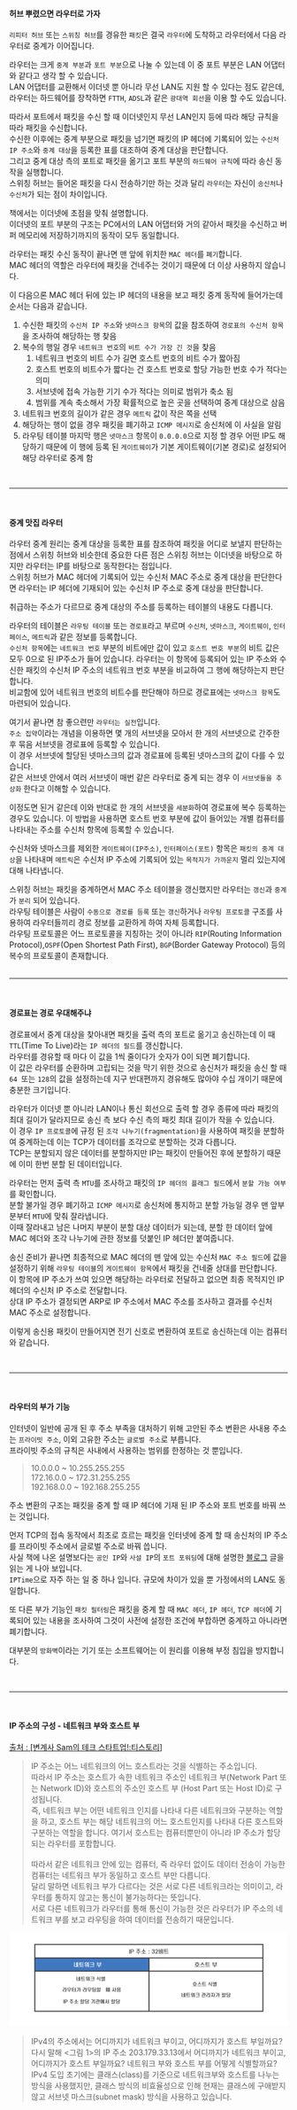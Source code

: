 
#### 허브 뿌렸으면 라우터로 가자

`리피터 허브` 또는 `스위칭 허브`를 경유한 `패킷`은 결국 `라우터`에 도착하고 라우터에서 다음 라우터로 중계가 이어집니다.<br/>

라우터는 크게 `중계 부분`과 `포트 부분`으로 나눌 수 있는데 이 중 포트 부분은 LAN 어댑터와 같다고 생각 할 수 있습니다.<br/>
LAN 어댑터를 교환해서 이더넷 뿐 아니라 무선 LAN도 지원 할 수 있다는 점도 같은데, 라우터는 하드웨어를 장착하면 `FTTH`,  `ADSL`과 같은 `광대역 회선`을 이용 할 수도 있습니다.<br/>

따라서 포트에서 패킷을 수신 할 때 이더넷인지 무선 LAN인지 등에 따라 해당 규칙을 따라 패킷을 수신합니다.<br/>
수신한 이후에는 중계 부분으로 패킷을 넘기면 패킷의 IP 헤더에 기록되어 있는 `수신처 IP 주소`와 `중계 대상`을 등록한 표를 대조하여 중계 대상을 판단합니다.<br/>
그리고 중계 대상 측의 포트로 패킷을 옮기고 포트 부분의 `하드웨어 규칙`에 따라 송신 동작을 실행합니다.<br/>
스위칭 허브는 들어온 패킷을 다시 전송하기만 하는 것과 달리 `라우터`는 자신이 `송신처`나 `수신처`가 되는 점이 차이입니다.<br/>

책에서는 이더넷에 초점을 맞춰 설명합니다.<br/>
이더넷의 포트 부분의 구조는 PC에서의 LAN 어댑터와 거의 같아서 패킷을 수신하고 버퍼 메모리에 저장하기까지의 동작이 모두 동일합니다.<br/>

라우터는 패킷 수신 동작이 끝나면 맨 앞에 위치한 `MAC 헤더`를 `폐기`합니다.<br/>
MAC 헤더의 역할은 라우터에 패킷을 건네주는 것이기 때문에 더 이상 사용하지 않습니다.<br/>

이 다음으론 MAC 헤더 뒤에 있는 IP 헤더의 내용을 보고 패킷 중계 동작에 들어가는데 순서는 다음과 같습니다.<br/>
1. 수신한 패킷의 `수신처 IP 주소`와 `넷마스크 항목`의 값을 참조하여 `경로표의 수신처 항목`을 조사하여 해당하는 행 찾음
2. 복수의 행일 경우 `네트워크 번호`의 `비트 수가 가장 긴 것`을 찾음 
	1. 네트워크 번호의 비트 수가 길면 호스트 번호의 비트 수가 짧아짐
	2. 호스트 번호의 비트수가 짧다는 건 호스트 번호로 할당 가능한 번호 수가 적다는 의미
	3. 서브넷에 접속 가능한 기기 수가 적다는 의미로 범위가 축소 됨
	4. 범위를 계속 축소해서 가장 확률적으로 높은 곳을 선택하여 중계 대상으로 삼음
3. 네트워크 번호의 길이가 같은 경우 `메트릭` 값이 작은 쪽을 선택
4. 해당하는 행이 없을 경우 패킷을 폐기하고 `ICMP 메시지`로 송신처에 이 사실을 알림
5. 라우팅 테이블 마지막 행은 `넷마스크` 항목이 `0.0.0.0`으로 지정 할 경우 어떤 IP도 해당하기 때문에 이 행에 등록 된 `게이트웨이`가 기본 게이트웨이(기본 경로)로 설정되어 해당 라우터로 중계 함
<br/>
<hr>
<br/>

#### 중계 맛집 라우터
라우터 중계 원리는 중계 대상을 등록한 표를 참조하여 패킷을 어디로 보낼지 판단하는 점에서 스위칭 허브와 비슷한데 중요한 다른 점은 스위칭 허브는 이더넷을 바탕으로 하지만 라우터는 IP를 바탕으로 동작한다는 점입니다.<br/>
스위칭 허브가 MAC 헤더에 기록되어 있는 수신처 MAC 주소로 중계 대상을 판단한다면 라우터는 IP 헤더에 기재되어 있는 수신처 IP 주소로 중계 대상을 판단합니다.<br/>

취급하는 주소가 다르므로 중계 대상의 주소를 등록하는 테이블의 내용도 다릅니다.<br/>

라우터의 테이블은 `라우팅 테이블` 또는 `경로표`라고 부르며 `수신처`, `넷마스크`, `게이트웨이`, `인터페이스`, `메트릭`과 같은 정보를 등록합니다.<br/>
`수신처 항목`에는 `네트워크 번호` 부분의 비트에만 값이 있고 `호스트 번호 부분`의 비트 값은 모두 0으로 된 IP주소가 들어 있습니다. 
라우터는 이 항목에 등록되어 있는 IP 주소와 수신한 패킷의 수신처 IP 주소의 네트워크 번호 부분을 비교하여 그 행에 해당하는지 판단합니다.<br/>
비교함에 있어 네트워크 번호의 비트수를 판단해야 하므로 경로표에는 `넷마스크 항목`도 마련되어 있습니다.<br/>

여기서 끝나면 참 좋으련만 `라우터는 실전`입니다.<br/>
`주소 집약`이라는 개념을 이용하면 몇 개의 서브넷을 모아서 한 개의 서브넷으로 간주한 후 묶음 서브넷을 경로표에 등록할 수 있습니다.<br/>
이 경우 서브넷에 할당된 넷마스크의 값과 경로표에 등록된 넷마스크의 값이 다를 수 있습니다.<br/>
같은 서브넷 안에서 여러 서브넷이 매번 같은 라우터로 중계 되는 경우 이 `서브넷들을 추상화` 한다고 이해할 수 있습니다.<br/>

이정도면 된거 같은데 이와 반대로 한 개의 서브넷을 `세분화`하여 경로표에 복수 등록하는 경우도 있습니다. 이 방법을 사용하면 호스트 번호 부분에 값이 들어있는 개별 컴퓨터를 나타내는 주소를 수신처 항목에 등록할 수 있습니다. 

수신처와 넷마스크를 제외한 `게이트웨이(IP주소)`, `인터페이스(포트)` 항목은 `패킷의 중계 대상`을 나타내며 `메트릭`은 수신처 IP 주소에 기록되어 있는 `목적지가 가까운지` 멀리 있는지에 대해 나타냅니다.<br/>

스위칭 허브는 패킷을 중계하면서 MAC 주소 테이블을 갱신했지만 라우터는 `갱신`과 `중계`가 `분리` 되어 있습니다.<br/>
라우팅 테이블은 사람이 `수동으로 경로를 등록` 또는 `갱신`하거나 `라우팅 프로토콜` 구조를 사용하여 라우터들끼리 경로 정보를 교환하게 하여 자체 등록합니다.<br/>
라우팅 프로토콜은 어느 프로토콜을 지칭하는 것이 아니라 `RIP`(Routing Information Protocol),`OSPF`(Open Shortest Path First), `BGP`(Border Gateway Protocol) 등의 복수의 프로토콜이 존재합니다.<br/>
<br/>
<hr>
<br/>

####  경로표는 경로 우대해주냐

경로표에서 중계 대상을 찾아내면 패킷을 출력 측의 포트로 옮기고 송신하는데 이 때 `TTL`(Time To Live)라는 `IP 헤더의 필드`를 갱신합니다.<br/>
라우터를 경유할 때 마다 이 값을 1씩 줄이다가 숫자가 0이 되면 폐기합니다.<br/>
이 값은 라우터를 순환하며 고립되는 것을 막기 위한 것으로 송신처가 패킷을 송신 할 때 `64 `또는 `128`의 값을 설정하는데 지구 반대편까지 경유해도 많아야 수십 개이기 때문에 충분한 크기입니다.<br/>

라우터가 이더넷 뿐 아니라 LAN이나 통신 회선으로 출력 할 경우 종류에 따라 패킷의 최대 길이가 달라지므로 송신 측 보다 수신 측의 패킷 최대 길이가 작을 수 있습니다. <br/>
이 경우 `IP 프로토콜`에 규정 된 `조각 나누기(fragmentation)`을 사용하여 패킷을 분할하여 중계하는데 이는 TCP가 데이터를 조각으로 분할하는 것과 다릅니다. <br/>
TCP는 분할되지 않은 데이터를 분할하지만 IP는 패킷이 만들어진 후에 분할하기 때문에 이미 한번 분할 된 데이터입니다.<br/>

라우터는 먼저 출력 측 `MTU`를 조사하고 패킷의 `IP 헤더의 플래그 필드`에서 `분할 가능 여부`를 확인합니다.<br/>
분할 불가일 경우 폐기하고 `ICMP 메시지`로 송신처에 통지하고 분할 가능일 경우 맨 앞부분부터 `MTU`에 맞춰 잘라냅니다.<br/>
이때 잘라내고 남은 나머지 부분이 분할 대상 데이터가 되는데, 분할 한 데이터 앞에 MAC 헤더와 조각 나누기에 관한 정보를 덧붙인 IP 헤더만 붙여줍니다.<br/>

송신 준비가 끝나면 최종적으로 MAC 헤더의 맨 앞에 있는 수신처 `MAC 주소 필드`에 값을 설정하기 위해 `라우팅 테이블`의 `게이트웨이 항목`에서 패킷을 건네줄 상대를 판단합니다.<br/>
이 항목에 IP 주소가 쓰여 있으면 해당하는 라우터로 전달하고 없으면 최종 목적지인 IP 헤더의 수신처 IP 주소로 전달합니다.<br/>
상대 IP 주소가 결정되면 ARP로 IP 주소에서 MAC 주소를 조사하고 결과를 수신처 MAC 주소로 설정합니다.<br/>

이렇게 송신용 패킷이 만들어지면 전기 신호로 변환하여 포트로 송신하는데 이는 컴퓨터와 같습니다.<br/>

<br/>
<hr/>
<br/>


#### 라우터의 부가 기능

인터넷이 일반에 공개 된 후 주소 부족을 대처하기 위해 고안된 주소 변환은 사내용 주소는 `프라이빗 주소`, 이외 고유한 주소는 `글로벌 주소`로 부릅니다.<br/>
프라이빗 주소의 규칙은 사내에서 사용하는 범위를 한정하는 것 뿐입니다.<br/>


> 10.0.0.0 ~ 10.255.255.255<br/>
172.16.0.0 ~ 172.31.255.255<br/>
192.168.0.0 ~ 192.168.255.255<br/>


주소 변환의 구조는 패킷을 중계 할 때 IP 헤더에 기재 된 IP 주소와 포트 번호를 바꿔 쓰는 것입니다.<br/>

먼저 TCP의 접속 동작에서 최초로 흐르는 패킷을 인터넷에 중계 할 때 송신처의 IP 주소를 프라이빗 주소에서 글로벌 주소로 바꿔 씁니다.<br/>
사실 책에 나온 설명보다는 `공인 IP`와 `사설 IP`의 `포트 포워딩`에 대해 설명한 [블로그](https://badayak.com/entry/%EC%99%B8%EB%B6%80%EC%A0%91%EC%86%8D%EC%9D%84-%EC%9C%84%ED%95%9C-iptime-%ED%8F%AC%ED%8A%B8%ED%8F%AC%EC%9B%8C%EB%94%A9-%EC%84%A4%EC%A0%95-%EB%B0%A9%EB%B2%95) 글을 읽는 게 나아 보입니다.<br/>
`IPTime`으로 자주 하는 일 중 하나 입니다. 규모에 차이가 있을 뿐 가정에서의 LAN도 동일합니다.<br/>

또 다른 부가 기능인 `패킷 필터링`은 패킷을 중계 할 때 `MAC 헤더`, `IP 헤더`, `TCP 헤더`에 기록되어 있는 내용을 조사하여 그것이 사전에 설정한 조건에 부합하면 중계하고 아니라면 폐기합니다.<br/>

대부분의 `방화벽`이라는 기기 또는 소프트웨어는 이 원리를 이용해 부정 침입을 방지합니다.<br/>

<br/>
<hr/>
<br/>


#### IP 주소의 구성 - 네트워크 부와 호스트 부

[출처 : [변계사 Sam의  테크 스타트업!:티스토리]](https://better-together.tistory.com/118)


> IP 주소는 어느 네트워크의 어느 호스트라는 것을 식별하는 주소입니다. <br/>
> 따라서 IP 주소는 호스트가 속한 네트워크 주소인 네트워크 부(Network Part 또는 Network ID)와 호스트의 주소인 호스트 부 (Host Part 또는 Host ID)로 구성됩니다. <br/>
> 즉, 네트워크 부는 어떤 네트워크 인지를 나타내 다른 네트워크와 구분하는 역할을 하고, 호스트 부는 해당 네트워크의 어느 호스트인지를 나타내 다른 호스트와 구분하는 역할을 합니다. 여기서 호스트는 컴퓨터뿐만이 아니라 IP 주소가 할당되는 라우터를 포함합니다.<br/><br/>
따라서 같은 네트워크 안에 있는 컴퓨터, 즉 라우터 없이도 데이터 전송이 가능한 컴퓨터는 네트워크 부가 동일하고 호스트 부만 다릅니다. <br/>
달리 말하면 네트워크 부가 다르다는 것은 서로 다른 네트워크라는 의미이고, 라우터를 통하지 않고는 통신이 불가능하다는 뜻입니다. <br/>
서로 다른 네트워크가 라우터를 통해 통신이 가능한 것은 라우터가 IP 주소의 네트워크 부를 보고 라우팅을 하여 데이터를 전송하기 때문입니다.<br/>


![](./img/ip.png)


> IPv4의 주소에서는 어디까지가 네트워크 부이고, 어디까지가 호스트 부일까요? <br/>다시 말해 <그림 1>의 IP 주소 203.179.33.13에서 어디까지가 네트워크 부이고, 어디까지가 호스트 부일까요? 네트워크 부와 호스트 부를 어떻게 식별할까요?<br/>
IPv4 도입 초기에는 클래스(class)를 기준으로 네트워크부와 호스트를 나누는 방식을 사용했지만, 클래스 방식의 비효율성으로 인해 현재는 클래스에 구애받지 않고 서브넷 마스크(subnet mask) 방식을 사용하고 있습니다.


